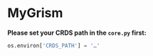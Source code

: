 # MyGrism

**Please set your CRDS path in the `core.py` first:**

```python
os.environ['CRDS_PATH'] = '…'
